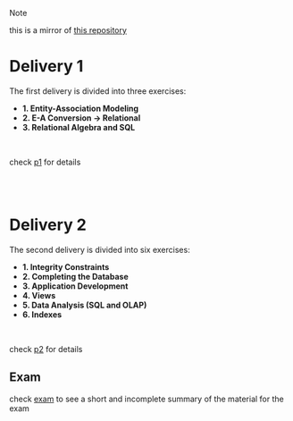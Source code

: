 > [!NOTE]
> this is a mirror of [this repository](https://github.com/jorgeflmendes/BD-23-24)


# Delivery 1
The first delivery is divided into three exercises:
- **1. Entity-Association Modeling**
- **2. E-A Conversion -&gt; Relational**
- **3. Relational Algebra and SQL**

<br>

check [p1](p1/) for details

<br>
<br>


# Delivery 2
The second delivery is divided into six exercises:
- **1. Integrity Constraints**
- **2. Completing the Database**
- **3. Application Development**
- **4. Views**
- **5. Data Analysis (SQL and OLAP)**
- **6. Indexes**

<br>

check [p2](p2/) for details


## Exam
check [exam](exam/) to see a short and incomplete summary of the material for the exam
